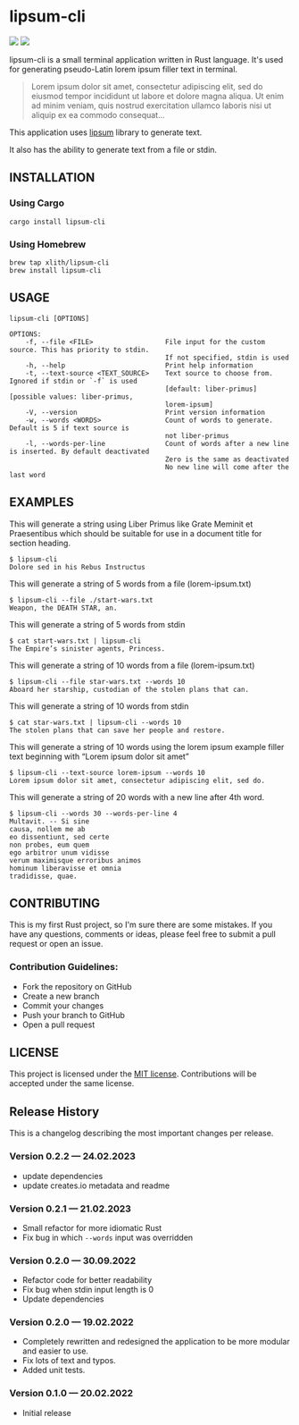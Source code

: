 # lipsum-cli

![](https://img.shields.io/crates/v/lipsum-cli?style=flat-square)
![](https://img.shields.io/badge/license-MIT-blue?style=flat-square)

lipsum-cli is a small terminal application written in Rust language. It's used for generating pseudo-Latin lorem ipsum filler text in terminal.

> Lorem ipsum dolor sit amet, consectetur adipiscing elit, sed do eiusmod tempor incididunt ut labore et dolore magna aliqua. Ut enim ad minim veniam, quis nostrud exercitation ullamco laboris nisi ut aliquip ex ea commodo consequat…

This application uses [lipsum](https://github.com/mgeisler/lipsum/) library to generate text.

It also has the ability to generate text from a file or stdin.

## INSTALLATION

### Using Cargo
```shell
cargo install lipsum-cli
```

### Using Homebrew
```shell
brew tap xlith/lipsum-cli
brew install lipsum-cli
```

## USAGE

```
lipsum-cli [OPTIONS]

OPTIONS:
    -f, --file <FILE>                  File input for the custom source. This has priority to stdin.
                                       If not specified, stdin is used
    -h, --help                         Print help information
    -t, --text-source <TEXT_SOURCE>    Text source to choose from. Ignored if stdin or `-f` is used
                                       [default: liber-primus] [possible values: liber-primus,
                                       lorem-ipsum]
    -V, --version                      Print version information
    -w, --words <WORDS>                Count of words to generate. Default is 5 if text source is
                                       not liber-primus
    -l, --words-per-line               Count of words after a new line is inserted. By default deactivated
                                       Zero is the same as deactivated
                                       No new line will come after the last word

```

## EXAMPLES

This will generate a string using Liber Primus like
Grate Meminit et Praesentibus 
which should be suitable for use in a document title for section heading.

    $ lipsum-cli 
    Dolore sed in his Rebus Instructus

This will generate a string of 5 words from a file (lorem-ipsum.txt)
    
    $ lipsum-cli --file ./start-wars.txt
    Weapon, the DEATH STAR, an.

This will generate a string of 5 words from stdin
    
    $ cat start-wars.txt | lipsum-cli
    The Empire’s sinister agents, Princess.

This will generate a string of 10 words from a file (lorem-ipsum.txt)
    
    $ lipsum-cli --file star-wars.txt --words 10
    Aboard her starship, custodian of the stolen plans that can.

This will generate a string of 10 words from stdin
    
    $ cat star-wars.txt | lipsum-cli --words 10
    The stolen plans that can save her people and restore.

This will generate a string of 10 words using the lorem ipsum example filler text beginning with “Lorem ipsum dolor sit amet”
    
    $ lipsum-cli --text-source lorem-ipsum --words 10
    Lorem ipsum dolor sit amet, consectetur adipiscing elit, sed do.

This will generate a string of 20 words with a new line after 4th word.

    $ lipsum-cli --words 30 --words-per-line 4
    Multavit. -- Si sine
    causa, nollem me ab
    eo dissentiunt, sed certe
    non probes, eum quem
    ego arbitror unum vidisse
    verum maximisque erroribus animos
    hominum liberavisse et omnia
    tradidisse, quae.

## CONTRIBUTING
    
This is my first Rust project, so I'm sure there are some mistakes. If you have any questions, comments or ideas, please feel free to submit a pull request or open an issue.

### Contribution Guidelines:

- Fork the repository on GitHub
- Create a new branch
- Commit your changes
- Push your branch to GitHub
- Open a pull request

## LICENSE
    
This project is licensed under the [MIT license](LICENSE). Contributions will be accepted under the same license.

## Release History

This is a changelog describing the most important changes per release.

### Version 0.2.2 — 24.02.2023

- update dependencies
- update creates.io metadata and readme

### Version 0.2.1 — 21.02.2023

- Small refactor for more idiomatic Rust
- Fix bug in which `--words` input was overridden

### Version 0.2.0 — 30.09.2022

- Refactor code for better readability
- Fix bug when stdin input length is 0
- Update dependencies

### Version 0.2.0 — 19.02.2022

- Completely rewritten and redesigned the application to be more modular and easier to use.
- Fix lots of text and typos.
- Added unit tests.

### Version 0.1.0 — 20.02.2022

- Initial release
